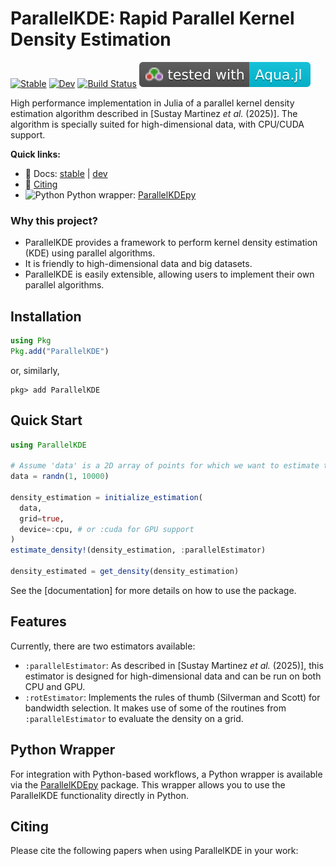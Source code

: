 # ParallelKDE: Rapid Parallel Kernel Density Estimation

[![Stable](https://img.shields.io/badge/docs-stable-blue.svg)](https://chrissm23.github.io/ParallelKDE.jl/stable/)
[![Dev](https://img.shields.io/badge/docs-dev-blue.svg)](https://chrissm23.github.io/ParallelKDE.jl/dev/)
[![Build Status](https://github.com/chrissm23/ParallelKDE.jl/actions/workflows/CI.yml/badge.svg?branch=main)](https://github.com/chrissm23/ParallelKDE.jl/actions/workflows/CI.yml?query=branch%3Amain)
[![Aqua](https://raw.githubusercontent.com/JuliaTesting/Aqua.jl/master/badge.svg)](https://github.com/JuliaTesting/Aqua.jl)

High performance implementation in Julia of a parallel kernel density estimation algorithm described in [Sustay Martinez *et al.* (2025)]. The algorithm is specially suited for high-dimensional data, with CPU/CUDA support.

**Quick links:**

- 📑 Docs: [stable](https://chrissm23.github.io/ParallelKDE.jl/stable/) | [dev](https://chrissm23.github.io/ParallelKDE.jl/dev/)
- 📇 [Citing](#citing)
- ![Python](https://img.shields.io/badge/python-3670A0?style=for-the-badge&logo=python&logoColor=ffdd54) Python wrapper: [ParallelKDEpy](https://github.com/chrissm23/ParallelKDEpy)

### Why this project?
- ParallelKDE provides a framework to perform kernel density estimation (KDE) using parallel algorithms.
- It is friendly to high-dimensional data and big datasets.
- ParallelKDE is easily extensible, allowing users to implement their own parallel algorithms.

## Installation

```julia
using Pkg
Pkg.add("ParallelKDE")
```

or, similarly,

```
pkg> add ParallelKDE
```

## Quick Start

```julia
using ParallelKDE

# Assume 'data' is a 2D array of points for which we want to estimate the density
data = randn(1, 10000)

density_estimation = initialize_estimation(
  data,
  grid=true,
  device=:cpu, # or :cuda for GPU support
)
estimate_density!(density_estimation, :parallelEstimator)

density_estimated = get_density(density_estimation)
```

See the [documentation] for more details on how to use the package.

## Features

Currently, there are two estimators available:

- `:parallelEstimator`: As described in [Sustay Martinez *et al.* (2025)], this estimator is designed for high-dimensional data and can be run on both CPU and GPU.
- `:rotEstimator`: Implements the rules of thumb (Silverman and Scott) for bandwidth selection. It makes use of some of the routines from `:parallelEstimator` to evaluate the density on a grid.

## Python Wrapper

For integration with Python-based workflows, a Python wrapper is available via the [ParallelKDEpy](https://github.com/chrissm23/ParallelKDEpy) package. This wrapper allows you to use the ParallelKDE functionality directly in Python.

## Citing

Please cite the following papers when using ParallelKDE in your work:
